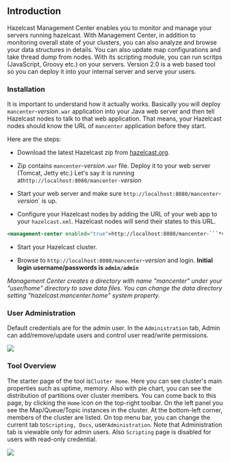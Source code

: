 
## Introduction

Hazelcast Management Center enables you to monitor and manage your servers running hazelcast. With Management Center, in addition to monitoring overall state of your clusters, you can also analyze and browse your data structures in details. You can also update map configurations and take thread dump from nodes. With its scripting module, you can run scritps (JavaScript, Groovy etc.) on your servers. Version 2.0 is a web based tool so you can deploy it into your internal server and serve your users.

### Installation

It is important to understand how it actually works. Basically you will deploy `mancenter`-*version*`.war` application into your Java web server and then tell Hazelcast nodes to talk to that web application. That means, your Hazelcast nodes should know the URL of `mancenter` application before they start.

Here are the steps:

-   Download the latest Hazelcast zip from [hazelcast.org](http://www.hazelcast.org/download/).

-   Zip contains `mancenter`-*version*`.war` file. Deploy it to your web server (Tomcat, Jetty etc.) Let's say it is running at`http://localhost:8080/mancenter-`*version*

-   Start your web server and make sure `http://localhost:8080/mancenter`-*version*` is up.

-   Configure your Hazelcast nodes by adding the URL of your web app to your `hazelcast.xml`. Hazelcast nodes will send their states to this URL.

```xml
<management-center enabled="true">http://localhost:8080/mancenter-```*version*```</management-center>
```
-   Start your Hazelcast cluster.

-   Browse to `http://localhost:8080/mancenter`-*version* and login. **Initial login username/passwords is `admin/admin`**

*Management Center creates a directory with name "mancenter" under your "user/home" directory to save data files. You can change the data directory setting "hazelcast.mancenter.home" system property.*

### User Administration

Default credentials are for the admin user. In the `Administration` tab, Admin can add/remove/update users and control user read/write permissions.

![](images/admin.jpg)

### Tool Overview

The starter page of the tool is`Cluster Home`. Here you can see cluster's main properties such as uptime, memory. Also with pie chart, you can see the distribution of partitions over cluster members. You can come back to this page, by clicking the `Home` icon on the top-right toolbar. On the left panel you see the Map/Queue/Topic instances in the cluster. At the bottom-left corner, members of the cluster are listed. On top menu bar, you can change the current tab to`Scripting, Docs`, user`Administration`. Note that Administration tab is viewable only for admin users. Also `Scripting` page is disabled for users with read-only credential.

![](images/clusterhome.jpg)
